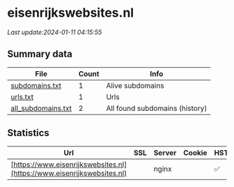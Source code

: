 # eisenrijkswebsites.nl
*Last update:2024-01-11 04:15:55*
## Summary data
| File       | Count | Info |
|------------|-------|------|
|[subdomains.txt](/data/eisenrijkswebsites/subdomains.txt)|1|Alive subdomains|
|[urls.txt](/data/eisenrijkswebsites/urls.txt)|1|Urls|
|[all_subdomains.txt](/data/eisenrijkswebsites/all_subdomains.txt)|2|All found subdomains (history)|
## Statistics
| Url | SSL | Server | Cookie | HSTS | CSP | XFO | XXP | RP | Tech |
|------------|-------|------|------|------|------|------|------|------|------|
|[https://www.eisenrijkswebsites.nl](https://www.eisenrijkswebsites.nl)| |nginx| |:white_check_mark: | |:warning: |:white_check_mark: |:white_check_mark: |:white_check_mark: |HSTS Nginx|